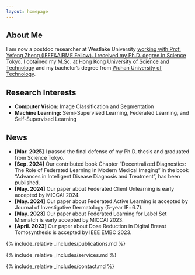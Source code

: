```yaml
---
layout: homepage
---
```


## About Me
I am now a postdoc researcher at Westlake University <a href="https://en.westlake.edu.cn/"> working with Prof. Yefeng Zheng <a href="https://scholar.google.com/citations?hl=en&user=vAIECxgAAAAJ"> (IEEE&AIBME Fellow). I received my Ph.D. degree in <a href="https://www.isct.ac.jp/en">Science Tokyo</a>. I obtained my M.Sc. at <a href="https://hkust.edu.hk/">Hong Kong University of Science and Technology</a> and my bachelor’s degree from  <a href="https://www.whut.edu.cn/">Wuhan University of Technology</a>.


## Research Interests

- **Computer Vision:** Image Classification and Segmentation
- **Machine Learning:** Semi-Supervised Learning, Federated Learning, and Self-Supervised Learning

## News

- **[Mar. 2025]** I passed the final defense of my Ph.D. thesis and graduated from Science Tokyo.
- **[Sep. 2024]** Our contributed book Chapter “Decentralized Diagnostics: The Role of Federated Learning in Modern Medical Imaging” in the book “Advances in Intelligent Disease Diagnosis and Treatment”, has been published.
- **[May. 2024]** Our paper about Federated Client Unlearning is early accepted by MICCAI 2024.
- **[May. 2024]** Our paper about Federated Active Learning is accepted by Journal of Investigative Dermatology (5-year IF=6.7).
- **[May. 2023]** Our paper about Federated Learning for Label Set Mismatch is early accepted by MICCAI 2023.
- **[April. 2023]** Our paper about Dose Reduction in Digital Breast Tomosynthesis is accepted by IEEE EMBC 2023.


{% include_relative _includes/publications.md %}

{% include_relative _includes/services.md %}

{% include_relative _includes/contact.md %}

<div style="margin-top: 10px; width: 100px; display: flex; justify-content: center;">
    <script type="text/javascript" id="clstr_globe" src="//clustrmaps.com/globe.js?d=r658mGbOXBv4KifU2G2eoBk6CoRImBZPx-ZmAF1FQjk"></script>
</div>